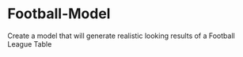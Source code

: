 # Football-Model
Create a model that will generate realistic looking results of a Football League Table
